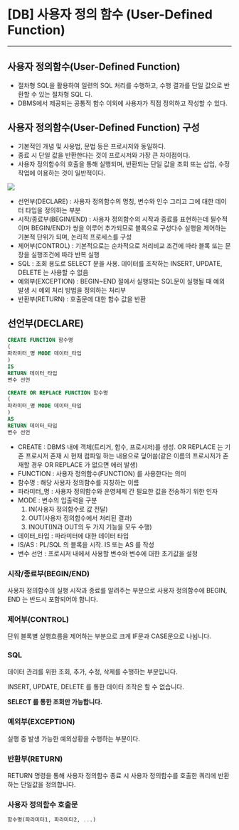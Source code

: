 # [DB] 사용자 정의 함수 (User-Defined Function)

---

## 사용자 정의함수(User-Defined Function)

- 절차형 SQL을 활용하여 일련의 SQL 처리를 수행하고, 수행 결과를 단일 값으로 반환할 수 있는 절차형 SQL 다.
- DBMS에서 제공되는 공통적 함수 이외에 사용자가 직접 정의하고 작성할 수 있다.

## 사용자 정의함수(User-Defined Function) 구성

- 기본적인 개념 및 사용법, 문법 등은 프로시저와 동일하다.
- 종료 시 단일 값을 반환한다는 것이 프로시저와 가장 큰 차이점이다.
- 사용자 정의함수의 호출을 통해 실행되며, 반환되는 단일 값을 조회 또는 삽입, 수정 작업에 이용하는 것이 일반적이다.

<img src="https://github.com/GYEONGDONGBAEK/study/assets/122242439/2a8939bc-812a-41ae-9fc3-90bde0ba743c">

- 선언부(DECLARE) : 사용자 정의함수의 명칭, 변수와 인수 그리고 그에 대한 데이터 타입을 정의하는 부분
- 시작/종료부(BEGIN/END) : 사용자 정의함수의 시작과 종료를 표현하는데 필수적이며 BEGIN/END가 쌍을 이루어 추가되므로 블록으로 구성다수 실행을 제어하는 기본적 단위가 되며, 논리적 프로세스를 구성
- 제어부(CONTROL) : 기본적으로는 순차적으로 처리비교 조건에 따라 블록 또는 문장을 실행조건에 따라 반복 실행
- SQL : 조회 용도로 SELECT 문을 사용. 데이터를 조작하는 INSERT, UPDATE, DELETE 는 사용할 수 없음
- 예외부(EXCEPTION) : BEGIN~END 절에서 실행되는 SQL문이 실행될 때 예외 발생 시 예외 처리 방법을 정의하는 처리부
- 반환부(RETURN) : 호출문에 대한 함수 값을 반환

## 선언부(DECLARE)

```sql
CREATE FUNCTION 함수명
(
파라미터_명 MODE 데이터_타입
)
IS
RETURN 데이터_타입
변수 선언

CREATE OR REPLACE FUNCTION 함수명
(
파라미터_명 MODE 데이터_타입
)
AS
RETURN 데이터_타입
변수 선언
```

- CREATE : DBMS 내에 객체(트리거, 함수, 프로시저)를 생성. OR REPLACE 는 기존 프로시저 존재 시 현재 컴파일 하는 내용으로 덮어씀(같은 이름의 프로시저가 존재할 경우 OR REPLACE 가 없으면 에러 발생)
- FUNCTION : 사용자 정의함수(FUNCTION) 를 사용한다는 의미
- 함수명 : 해당 사용자 정의함수를 지칭하는 이름
- 파라미터_명 : 사용자 정의함수와 운영체제 간 필요한 값을 전송하기 위한 인자
- MODE : 변수의 입출력을 구분
    1. IN(사용자 정의함수로 값 전달)
    2. OUT(사용자 정의함수에서 처리된 결과)
    3. INOUT(IN과 OUT의 두 가지 기능을 모두 수행)
- 데이터_타입 : 파라미터에 대한 데이터 타입
- IS/AS : PL/SQL 의 블록을 시작. IS 또는 AS 를 작성
- 변수 선언 : 프로시저 내에서 사용할 변수와 변수에 대한 초기값을 설정

### 시작/종료부(BEGIN/END)

사용자 정의함수의 실행 시작과 종료를 알려주는 부분으로 사용자 정의함수에 BEGIN, END 는 반드시 포함되어야 합니다.

### 제어부(CONTROL)

단위 블록별 실행흐름을 제어하는 부분으로 크게 IF문과 CASE문으로 나뉩니다.

### SQL

데이터 관리를 위한 조회, 추가, 수정, 삭제를 수행하는 부분입니다.

INSERT, UPDATE, DELETE 를 통한 데이터 조작은 할 수 없습니다.

**SELECT 를 통한 조회만 가능합니다.**

### 예외부(EXCEPTION)

실행 중 발생 가능한 예외상황을 수행하는 부분이다.

### 반환부(RETURN)

RETURN 명령을 통해 사용자 정의함수 종료 시 사용자 정의함수를 호출한 쿼리에 반환하는 단일값을 정의합니다.

### 사용자 정의함수 호출문

```sql
함수명(파라미터1, 파라미터2, ...)
```